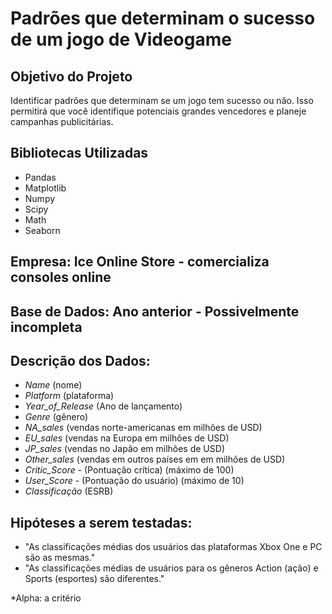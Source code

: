 # Padrões que determinam o sucesso de um jogo de Videogame

## Objetivo do Projeto
Identificar padrões que determinam se um jogo tem sucesso ou não. Isso permitirá que você identifique potenciais grandes vencedores e planeje campanhas publicitárias.

## Bibliotecas Utilizadas
- Pandas
- Matplotlib
- Numpy
- Scipy
- Math
- Seaborn

## Empresa: Ice Online Store - comercializa consoles online
## Base de Dados: Ano anterior - Possivelmente incompleta

## Descrição dos Dados:
  - *Name* (nome)
  - *Platform* (plataforma)
  - *Year_of_Release* (Ano de lançamento)
  - *Genre* (gênero)
  - *NA_sales* (vendas norte-americanas em milhões de USD)
  - *EU_sales* (vendas na Europa em milhões de USD)
  - *JP_sales* (vendas no Japão em milhões de USD)
  - *Other_sales* (vendas em outros países em em milhões de USD)
  - *Critic_Score* - (Pontuação crítica) (máximo de 100)
  - *User_Score* - (Pontuação do usuário) (máximo de 10)
  - *Classificação* (ESRB)
     
## Hipóteses a serem testadas:
  - "As classificações médias dos usuários das plataformas Xbox One e PC são as mesmas."
  - "As classificações médias de usuários para os gêneros Action (ação) e Sports (esportes) são diferentes."
     
   *Alpha: a critério
